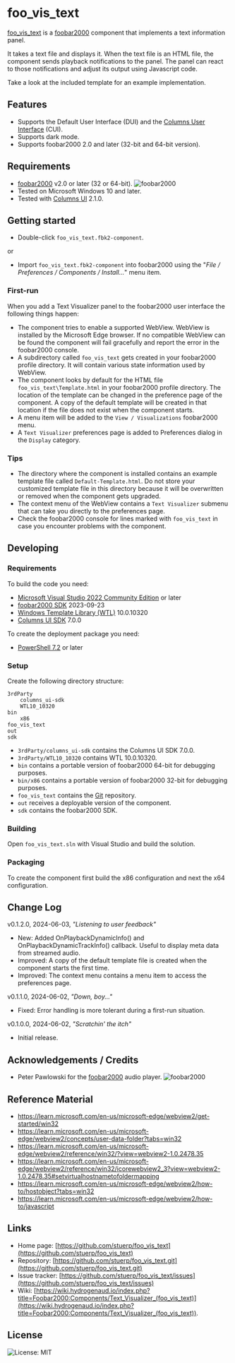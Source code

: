 
# foo_vis_text

[foo_vis_text](https://github.com/stuerp/foo_vis_text/releases) is a [foobar2000](https://www.foobar2000.org/) component that implements a text information panel.

It takes a text file and displays it. When the text file is an HTML file, the component sends playback notifications to the panel. The panel can react to those notifications and adjust its output using Javascript code.

Take a look at the included template for an example implementation.

## Features

* Supports the Default User Interface (DUI) and the [Columns User Interface](https://yuo.be/columns-ui) (CUI).
* Supports dark mode.
* Supports foobar2000 2.0 and later (32-bit and 64-bit version).

## Requirements

* [foobar2000](https://www.foobar2000.org/download) v2.0 or later (32 or 64-bit). ![foobar2000](https://www.foobar2000.org/button-small.png)
* Tested on Microsoft Windows 10 and later.
* Tested with [Columns UI](https://yuo.be/columns-ui) 2.1.0.

## Getting started

* Double-click `foo_vis_text.fbk2-component`.

or

* Import `foo_vis_text.fbk2-component` into foobar2000 using the "*File / Preferences / Components / Install...*" menu item.

### First-run

When you add a Text Visualizer panel to the foobar2000 user interface the following things happen:

* The component tries to enable a supported WebView. WebView is installed by the Microsoft Edge browser. If no compatible WebView can be found the component will fail gracefully and report the error in the foobar2000 console.
* A subdirectory called `foo_vis_text` gets created in your foobar2000 profile directory. It will contain various state information used by WebView.
* The component looks by default for the HTML file `foo_vis_text\Template.html` in your foobar2000 profile directory. The location of the template can be changed in the preference page of the component. A copy of the default template will be created in that location if the file does not exist when the component starts.
* A menu item will be added to the `View / Visualizations` foobar2000 menu.
* A `Text Visualizer` preferences page is added to Preferences dialog in the `Display` category.

### Tips

* The directory where the component is installed contains an example template file called `Default-Template.html`. Do not store your customized template file in this directory because it will be overwritten or removed when the component gets upgraded.
* The context menu of the WebView contains a `Text Visualizer` submenu that can take you directly to the preferences page.
* Check the foobar2000 console for lines marked with `foo_vis_text` in case you encounter problems with the component.

## Developing

### Requirements

To build the code you need:

* [Microsoft Visual Studio 2022 Community Edition](https://visualstudio.microsoft.com/downloads/) or later
* [foobar2000 SDK](https://www.foobar2000.org/SDK) 2023-09-23
* [Windows Template Library (WTL)](https://github.com/Win32-WTL/WTL) 10.0.10320
* [Columns UI SDK](https://yuo.be/columns-ui-sdk) 7.0.0

To create the deployment package you need:

* [PowerShell 7.2](https://github.com/PowerShell/PowerShell) or later

### Setup

Create the following directory structure:

    3rdParty
        columns_ui-sdk
        WTL10_10320
    bin
        x86
    foo_vis_text
    out
    sdk

* `3rdParty/columns_ui-sdk` contains the Columns UI SDK 7.0.0.
* `3rdParty/WTL10_10320` contains WTL 10.0.10320.
* `bin` contains a portable version of foobar2000 64-bit for debugging purposes.
* `bin/x86` contains a portable version of foobar2000 32-bit for debugging purposes.
* `foo_vis_text` contains the [Git](https://github.com/stuerp/foo_vis_text) repository.
* `out` receives a deployable version of the component.
* `sdk` contains the foobar2000 SDK.

### Building

Open `foo_vis_text.sln` with Visual Studio and build the solution.

### Packaging

To create the component first build the x86 configuration and next the x64 configuration.

## Change Log

v0.1.2.0, 2024-06-03, *"Listening to user feedback"*

* New: Added OnPlaybackDynamicInfo() and OnPlaybackDynamicTrackInfo() callback. Useful to display meta data from streamed audio.
* Improved: A copy of the default template file is created when the component starts the first time.
* Improved: The context menu contains a menu item to access the preferences page.

v0.1.1.0, 2024-06-02, *"Down, boy..."*

* Fixed: Error handling is more tolerant during a first-run situation.

v0.1.0.0, 2024-06-02, *"Scratchin' the itch"*

* Initial release.

## Acknowledgements / Credits

* Peter Pawlowski for the [foobar2000](https://www.foobar2000.org/) audio player. ![foobar2000](https://www.foobar2000.org/button-small.png)

## Reference Material

* https://learn.microsoft.com/en-us/microsoft-edge/webview2/get-started/win32
* https://learn.microsoft.com/en-us/microsoft-edge/webview2/concepts/user-data-folder?tabs=win32
* https://learn.microsoft.com/en-us/microsoft-edge/webview2/reference/win32/?view=webview2-1.0.2478.35
* https://learn.microsoft.com/en-us/microsoft-edge/webview2/reference/win32/icorewebview2_3?view=webview2-1.0.2478.35#setvirtualhostnametofoldermapping
* https://learn.microsoft.com/en-us/microsoft-edge/webview2/how-to/hostobject?tabs=win32
* https://learn.microsoft.com/en-us/microsoft-edge/webview2/how-to/javascript

## Links

* Home page: [https://github.com/stuerp/foo_vis_text](https://github.com/stuerp/foo_vis_text)
* Repository: [https://github.com/stuerp/foo_vis_text.git](https://github.com/stuerp/foo_vis_text.git)
* Issue tracker: [https://github.com/stuerp/foo_vis_text/issues](https://github.com/stuerp/foo_vis_text/issues)
* Wiki: [https://wiki.hydrogenaud.io/index.php?title=Foobar2000:Components/Text_Visualizer_(foo_vis_text)](https://wiki.hydrogenaud.io/index.php?title=Foobar2000:Components/Text_Visualizer_(foo_vis_text)).

## License

![License: MIT](https://img.shields.io/badge/license-MIT-yellow.svg)
